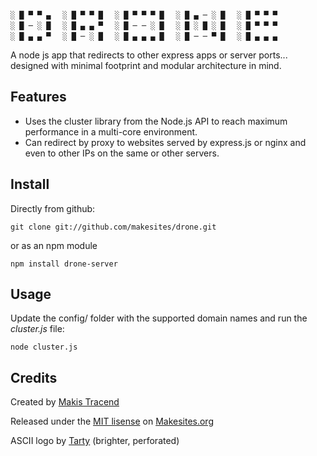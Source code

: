 ```                                            
░ █ ▀ ▀ ▄ 　░ █ ▀ ▀ █ 　░ █ ▀ ▀ ▀ █ 　░ █ ▄ ─ ░ █ 　░ █ ▀ ▀ ▀ 　
░ █ ─ ░ █ 　░ █ ▄ ▄ ▀ 　░ █ ─ ─ ░ █ 　░ █ ░ █ ░ █ 　░ █ ▀ ▀ ▀ 　
░ █ ▄ ▄ ▀ 　░ █ ─ ░ █ 　░ █ ▄ ▄ ▄ █ 　░ █ ─ ─ ▀ █ 　░ █ ▄ ▄ ▄ 　
```

A node js app that redirects to other express apps or server ports... designed with minimal footprint and modular architecture in mind.


## Features

* Uses the cluster library from the Node.js API to reach maximum performance in a multi-core environment.
* Can redirect by proxy to websites served by express.js or nginx and even to other IPs on the same or other servers.


## Install 

Directly from github: 
```
git clone git://github.com/makesites/drone.git
```
or as an npm module
```
npm install drone-server
```

## Usage 

Update the config/ folder with the supported domain names and run the *cluster.js* file: 
```
node cluster.js
```

## Credits 

Created by [Makis Tracend](http://github.com/tracend)

Released under the [MIT lisense](http://makesites.org/licenses/MIT) on [Makesites.org](http://makesites.org)

ASCII logo by [Tarty](http://fsymbols.com/generators/tarty/) (brighter, perforated)
